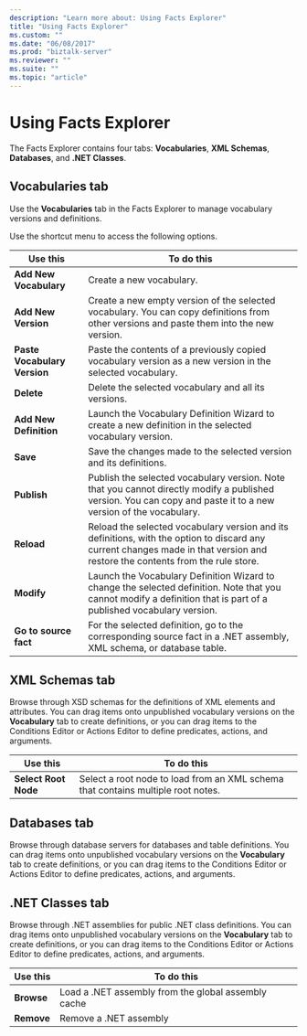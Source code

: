 ```yaml
---
description: "Learn more about: Using Facts Explorer"
title: "Using Facts Explorer"
ms.custom: ""
ms.date: "06/08/2017"
ms.prod: "biztalk-server"
ms.reviewer: ""
ms.suite: ""
ms.topic: "article"
---
```

# Using Facts Explorer
The Facts Explorer contains four tabs: **Vocabularies**, **XML Schemas**, **Databases**, and **.NET Classes**.  
  
## Vocabularies tab  
 Use the **Vocabularies** tab in the Facts Explorer to manage vocabulary versions and definitions.  
  
 Use the shortcut menu to access the following options.  
  
|Use this|To do this|  
|--------------|----------------|  
|**Add New Vocabulary**|Create a new vocabulary.|  
|**Add New Version**|Create a new empty version of the selected vocabulary. You can copy definitions from other versions and paste them into the new version.|  
|**Paste Vocabulary Version**|Paste the contents of a previously copied vocabulary version as a new version in the selected vocabulary.|  
|**Delete**|Delete the selected vocabulary and all its versions.|  
|**Add New Definition**|Launch the Vocabulary Definition Wizard to create a new definition in the selected vocabulary version.|  
|**Save**|Save the changes made to the selected version and its definitions.|  
|**Publish**|Publish the selected vocabulary version. Note that you cannot directly modify a published version. You can copy and paste it to a new version of the vocabulary.|  
|**Reload**|Reload the selected vocabulary version and its definitions, with the option to discard any current changes made in that version and restore the contents from the rule store.|  
|**Modify**|Launch the Vocabulary Definition Wizard to change the selected definition. Note that you cannot modify a definition that is part of a published vocabulary version.|  
|**Go to source fact**|For the selected definition, go to the corresponding source fact in a .NET assembly, XML schema, or database table.|  
  
## XML Schemas tab  
 Browse through XSD schemas for the definitions of XML elements and attributes. You can drag items onto unpublished vocabulary versions on the **Vocabulary** tab to create definitions, or you can drag items to the Conditions Editor or Actions Editor to define predicates, actions, and arguments.  
  
|Use this|To do this|  
|--------------|----------------|  
|**Select Root Node**|Select a root node to load from an XML schema that contains multiple root notes.|  
  
## Databases tab  
 Browse through database servers for databases and table definitions. You can drag items onto unpublished vocabulary versions on the **Vocabulary** tab to create definitions, or you can drag items to the Conditions Editor or Actions Editor to define predicates, actions, and arguments.  
  
## .NET Classes tab  
 Browse through .NET assemblies for public .NET class definitions. You can drag items onto unpublished vocabulary versions on the **Vocabulary** tab to create definitions, or you can drag items to the Conditions Editor or Actions Editor to define predicates, actions, and arguments.  
  
|Use this|To do this|  
|--------------|----------------|  
|**Browse**|Load a .NET assembly from the global assembly cache|  
|**Remove**|Remove a .NET assembly|
